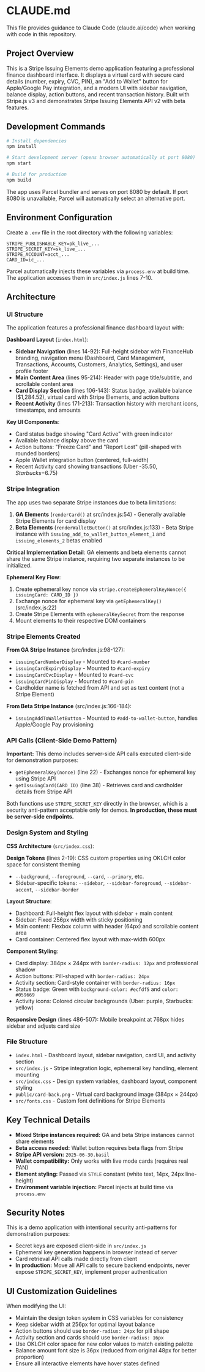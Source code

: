 # CLAUDE.md

This file provides guidance to Claude Code (claude.ai/code) when working with code in this repository.

## Project Overview

This is a Stripe Issuing Elements demo application featuring a professional finance dashboard interface. It displays a virtual card with secure card details (number, expiry, CVC, PIN), an "Add to Wallet" button for Apple/Google Pay integration, and a modern UI with sidebar navigation, balance display, action buttons, and recent transaction history. Built with Stripe.js v3 and demonstrates Stripe Issuing Elements API v2 with beta features.

## Development Commands

```bash
# Install dependencies
npm install

# Start development server (opens browser automatically at port 8080)
npm start

# Build for production
npm build
```

The app uses Parcel bundler and serves on port 8080 by default. If port 8080 is unavailable, Parcel will automatically select an alternative port.

## Environment Configuration

Create a `.env` file in the root directory with the following variables:

```
STRIPE_PUBLISHABLE_KEY=pk_live_...
STRIPE_SECRET_KEY=sk_live_...
STRIPE_ACCOUNT=acct_...
CARD_ID=ic_...
```

Parcel automatically injects these variables via `process.env` at build time. The application accesses them in `src/index.js` lines 7-10.

## Architecture

### UI Structure

The application features a professional finance dashboard layout with:

**Dashboard Layout** (`index.html`):
- **Sidebar Navigation** (lines 14-92): Full-height sidebar with FinanceHub branding, navigation menu (Dashboard, Card Management, Transactions, Accounts, Customers, Analytics, Settings), and user profile footer
- **Main Content Area** (lines 95-214): Header with page title/subtitle, and scrollable content area
- **Card Display Section** (lines 106-143): Status badge, available balance ($1,284.52), virtual card with Stripe Elements, and action buttons
- **Recent Activity** (lines 171-213): Transaction history with merchant icons, timestamps, and amounts

**Key UI Components**:
- Card status badge showing "Card Active" with green indicator
- Available balance display above the card
- Action buttons: "Freeze Card" and "Report Lost" (pill-shaped with rounded borders)
- Apple Wallet integration button (centered, full-width)
- Recent Activity card showing transactions (Uber -$35.50, Starbucks -$6.75)

### Stripe Integration

The app uses two separate Stripe instances due to beta limitations:

1. **GA Elements** (`renderCard()` at src/index.js:54) - Generally available Stripe Elements for card display
2. **Beta Elements** (`renderWalletButton()` at src/index.js:133) - Beta Stripe instance with `issuing_add_to_wallet_button_element_1` and `issuing_elements_2` betas enabled

**Critical Implementation Detail**: GA elements and beta elements cannot share the same Stripe instance, requiring two separate instances to be initialized.

**Ephemeral Key Flow**:
1. Create ephemeral key nonce via `stripe.createEphemeralKeyNonce({ issuingCard: CARD_ID })`
2. Exchange nonce for ephemeral key via `getEphemeralKey()` (src/index.js:22)
3. Create Stripe Elements with `ephemeralKeySecret` from the response
4. Mount elements to their respective DOM containers

### Stripe Elements Created

**From GA Stripe Instance** (src/index.js:98-127):
- `issuingCardNumberDisplay` - Mounted to `#card-number`
- `issuingCardExpiryDisplay` - Mounted to `#card-expiry`
- `issuingCardCvcDisplay` - Mounted to `#card-cvc`
- `issuingCardPinDisplay` - Mounted to `#card-pin`
- Cardholder name is fetched from API and set as text content (not a Stripe Element)

**From Beta Stripe Instance** (src/index.js:166-184):
- `issuingAddToWalletButton` - Mounted to `#add-to-wallet-button`, handles Apple/Google Pay provisioning

### API Calls (Client-Side Demo Pattern)

**Important:** This demo includes server-side API calls executed client-side for demonstration purposes:

- `getEphemeralKey(nonce)` (line 22) - Exchanges nonce for ephemeral key using Stripe API
- `getIssuingCard(CARD_ID)` (line 38) - Retrieves card and cardholder details from Stripe API

Both functions use `STRIPE_SECRET_KEY` directly in the browser, which is a security anti-pattern acceptable only for demos. **In production, these must be server-side endpoints.**

### Design System and Styling

**CSS Architecture** (`src/index.css`):

**Design Tokens** (lines 2-19): CSS custom properties using OKLCH color space for consistent theming
- `--background`, `--foreground`, `--card`, `--primary`, etc.
- Sidebar-specific tokens: `--sidebar`, `--sidebar-foreground`, `--sidebar-accent`, `--sidebar-border`

**Layout Structure**:
- Dashboard: Full-height flex layout with sidebar + main content
- Sidebar: Fixed 256px width with sticky positioning
- Main content: Flexbox column with header (64px) and scrollable content area
- Card container: Centered flex layout with max-width 600px

**Component Styling**:
- Card display: 384px × 244px with `border-radius: 12px` and professional shadow
- Action buttons: Pill-shaped with `border-radius: 24px`
- Activity section: Card-style container with `border-radius: 16px`
- Status badge: Green with `background-color: #ecfdf5` and `color: #059669`
- Activity icons: Colored circular backgrounds (Uber: purple, Starbucks: yellow)

**Responsive Design** (lines 486-507): Mobile breakpoint at 768px hides sidebar and adjusts card size

### File Structure

- `index.html` - Dashboard layout, sidebar navigation, card UI, and activity section
- `src/index.js` - Stripe integration logic, ephemeral key handling, element mounting
- `src/index.css` - Design system variables, dashboard layout, component styling
- `public/card-back.png` - Virtual card background image (384px × 244px)
- `src/fonts.css` - Custom font definitions for Stripe Elements

## Key Technical Details

- **Mixed Stripe instances required:** GA and beta Stripe instances cannot share elements
- **Beta access needed:** Wallet button requires beta flags from Stripe
- **Stripe API version:** `2025-06-30.basil`
- **Wallet compatibility:** Only works with live mode cards (requires real PAN)
- **Element styling:** Passed via `STYLE` constant (white text, 14px, 24px line-height)
- **Environment variable injection:** Parcel injects at build time via `process.env`

## Security Notes

This is a demo application with intentional security anti-patterns for demonstration purposes:
- Secret keys are exposed client-side in `src/index.js`
- Ephemeral key generation happens in browser instead of server
- Card retrieval API calls made directly from client
- **In production:** Move all API calls to secure backend endpoints, never expose `STRIPE_SECRET_KEY`, implement proper authentication

## UI Customization Guidelines

When modifying the UI:
- Maintain the design token system in CSS variables for consistency
- Keep sidebar width at 256px for optimal layout balance
- Action buttons should use `border-radius: 24px` for pill shape
- Activity section and cards should use `border-radius: 16px`
- Use OKLCH color space for new color values to match existing palette
- Balance amount font size is 36px (reduced from original 48px for better proportion)
- Ensure all interactive elements have hover states defined
